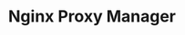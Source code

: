 ---
codehost: https://github.com/https://github.com/jc21/nginx-proxy-manager
logohandle: nginxproxymanager
sort: nginxproxymanager
title: Nginx Proxy Manager
website: https://nginxproxymanager.com/
---